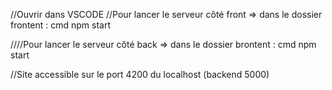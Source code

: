 //Ouvrir dans VSCODE 
//Pour lancer le serveur côté front => dans le dossier frontent : cmd npm start

////Pour lancer le serveur côté back => dans le dossier brontent : cmd npm start

//Site accessible sur le port 4200 du localhost (backend 5000)

